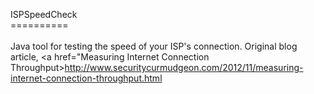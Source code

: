 ISPSpeedCheck<br/>
==========<br/>
<br/>
Java tool for testing the speed of your ISP's connection.  Original blog article, 
<a href="Measuring Internet Connection Throughput>http://www.securitycurmudgeon.com/2012/11/measuring-internet-connection-throughput.html</a>
